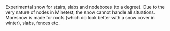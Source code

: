
Experimental snow for stairs, slabs and nodeboxes (to a degree).
Due to the very nature of nodes in Minetest, the snow cannot
handle all situations. Moresnow is made for roofs (which do look
better with a snow cover in winter), slabs, fences etc.
